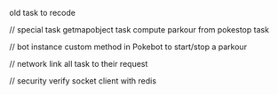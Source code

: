 old task to recode

// special task
getmapobject task
compute parkour from pokestop task

// bot instance
custom method in Pokebot to start/stop a parkour

// network
link all task to their request

// security
verify socket client with redis

